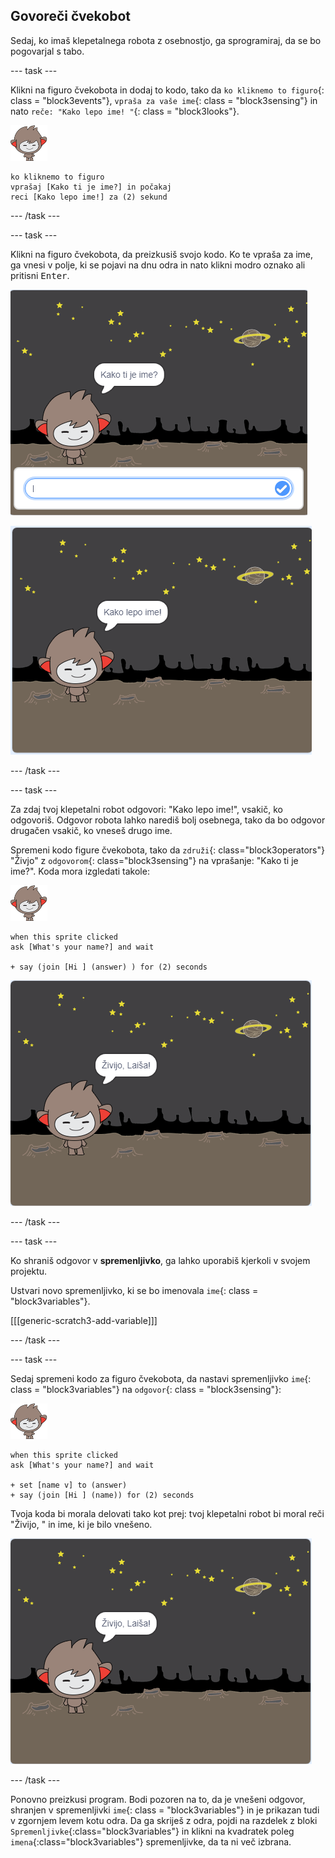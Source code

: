 ## Govoreči čvekobot

Sedaj, ko imaš klepetalnega robota z osebnostjo, ga sprogramiraj, da se bo pogovarjal s tabo.

\--- task \---

Klikni na figuro čvekobota in dodaj to kodo, tako da `ko kliknemo to figuro`{: class = "block3events"}, `vpraša za vaše ime`{: class = "block3sensing"} in nato `reče: "Kako lepo ime! "`{: class = "block3looks"}.

![nano figura](images/nano-sprite.png)

```blocks3
ko kliknemo to figuro
vprašaj [Kako ti je ime?] in počakaj
reci [Kako lepo ime!] za (2) sekund
```

\--- /task \---

\--- task \---

Klikni na figuro čvekobota, da preizkusiš svojo kodo. Ko te vpraša za ime, ga vnesi v polje, ki se pojavi na dnu odra in nato klikni modro oznako ali pritisni <kbd>Enter</kbd>.

![Testiranje odziva klepetalnega robota](images/chatbot-ask-test1.png)

![Testiranje odziva klepetalnega robota](images/chatbot-ask-test2.png)

\--- /task \---

\--- task \---

Za zdaj tvoj klepetalni robot odgovori: "Kako lepo ime!", vsakič, ko odgovoriš. Odgovor robota lahko narediš bolj osebnega, tako da bo odgovor drugačen vsakič, ko vneseš drugo ime.

Spremeni kodo figure čvekobota, tako da `združi`{: class="block3operators"} "Živjo" z `odgovorom`{: class="block3sensing"} na vprašanje: "Kako ti je ime?". Koda mora izgledati takole:

![nano figura](images/nano-sprite.png)

```blocks3
when this sprite clicked
ask [What's your name?] and wait

+ say (join [Hi ] (answer) ) for (2) seconds
```

![Testiranje personaliziranega odgovora](images/chatbot-answer-test.png)

\--- /task \---

\--- task \---

Ko shraniš odgovor v **spremenljivko**, ga lahko uporabiš kjerkoli v svojem projektu.

Ustvari novo spremenljivko, ki se bo imenovala `ime`{: class = "block3variables"}.

[[[generic-scratch3-add-variable]]]

\--- /task \---

\--- task \---

Sedaj spremeni kodo za figuro čvekobota, da nastavi spremenljivko `ime`{: class = "block3variables"} na `odgovor`{: class = "block3sensing"}:

![nano figura](images/nano-sprite.png)

```blocks3
when this sprite clicked
ask [What's your name?] and wait

+ set [name v] to (answer)
+ say (join [Hi ] (name)) for (2) seconds
```

Tvoja koda bi morala delovati tako kot prej: tvoj klepetalni robot bi moral reči "Živijo, " in ime, ki je bilo vnešeno.

![Testiranje personaliziranega odgovora](images/chatbot-answer-test.png)

\--- /task \---

Ponovno preizkusi program. Bodi pozoren na to, da je vnešeni odgovor, shranjen v spremenljivki `ime`{: class = "block3variables"} in je prikazan tudi v zgornjem levem kotu odra. Da ga skriješ z odra, pojdi na razdelek z bloki `Spremenljivke`{:class="block3variables"} in klikni na kvadratek poleg `imena`{:class="block3variables"} spremenljivke, da ta ni več izbrana.